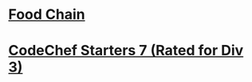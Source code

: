 # [Food Chain](https://www.codechef.com/START7B/problems/FODCHAIN)
# [CodeChef Starters 7 (Rated for Div 3)](https://www.codechef.com/START7)
